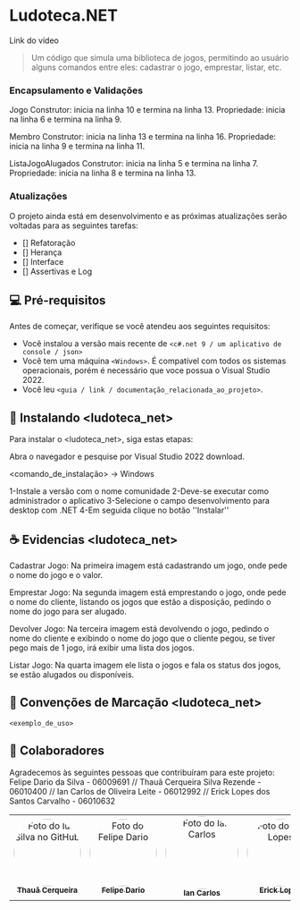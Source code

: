 # Ludoteca.NET


Link do vídeo
> Um código que simula uma biblioteca de jogos, permitindo ao usuário alguns comandos entre eles: cadastrar o jogo, emprestar, listar, etc.
### Encapsulamento e Validações
Jogo 
Construtor: inicia na linha 10 e termina na linha 13. 
Propriedade: inicia na linha 6 e termina na linha 9.

Membro
Construtor: inicia na linha 13 e termina na linha 16.
Propriedade: inicia na linha 9 e termina na linha 11.

ListaJogoAlugados
Construtor: inicia na linha 5 e termina na linha 7.
Propriedade: inicia na linha 8 e termina na linha 13.

### Atualizações

O projeto ainda está em desenvolvimento e as próximas atualizações serão voltadas para as seguintes tarefas:

- [] Refatoração 
- [] Herança
- [] Interface
- [] Assertivas e Log

## 💻 Pré-requisitos

Antes de começar, verifique se você atendeu aos seguintes requisitos:

- Você instalou a versão mais recente de `<c#.net 9 / um aplicativo de console / json>`
- Você tem uma máquina `<Windows>`. É compatível com todos os sistemas operacionais, porém é necessário que voce possua o Visual Studio 2022.
- Você leu `<guia / link / documentação_relacionada_ao_projeto>`.

## 🚀 Instalando <ludoteca_net>

Para instalar o <ludoteca_net>, siga estas etapas: 

Abra o navegador e pesquise por Visual Studio 2022 download.

<comando_de_instalação>
-> Windows

1-Instale a versão com o nome comunidade
2-Deve-se executar como administrador o aplicativo 
3-Selecione o campo desenvolvimento para desktop com .NET
4-Em seguida clique no botão ''Instalar''


## ☕ Evidencias <ludoteca_net>
Cadastrar Jogo:
Na primeira imagem está cadastrando um jogo, onde pede o nome do jogo e o valor.

Emprestar Jogo:
Na segunda imagem está emprestando o jogo, onde pede o nome do cliente, listando os jogos que estão a disposição, pedindo o nome do jogo para ser alugado.

Devolver Jogo:
Na terceira imagem está devolvendo o jogo, pedindo o nome do cliente e exibindo o nome do jogo que o cliente pegou, se tiver pego mais de 1 jogo, irá exibir uma lista dos jogos.

Listar Jogo:
Na quarta imagem ele lista o jogos e fala os status dos jogos, se estão alugados ou disponíveis.


## 📝 Convenções de Marcação <ludoteca_net>


```
<exemplo_de_uso>
```


## 🤝 Colaboradores


Agradecemos às seguintes pessoas que contribuíram para este projeto:
Felipe Dario da Silva - 06009691 //
Thauã Cerqueira Silva Rezende - 06010400 //
Ian Carlos de Oliveira Leite - 06012992 //
Erick Lopes dos Santos Carvalho - 06010632

<table>
  <tr>
    <td align="center">
      <a href="#" title="defina o título do link">
        <img src="https://media.licdn.com/dms/image/v2/D4E03AQGme9hJhmNTdA/profile-displayphoto-shrink_800_800/B4EZdIhOmMHQAc-/0/1749268362553?e=1761177600&v=beta&t=wygGNtfQ0JN8Z4uqH0avYjiBAr8ZWjuoZObMqL5x73U"
             width="120"
             height="120"
             style="object-fit: cover; border-radius: 50%;"
             alt="Foto do Iuri Silva no GitHub"/><br>
        <sub><b>Thauã Cerqueira</b></sub>
      </a>
    </td>
    <td align="center">
      <a href="#" title="defina o título do link">
        <img src="https://media.licdn.com/dms/image/v2/D4E03AQHhwnOszMKJzw/profile-displayphoto-crop_800_800/B4EZfF8EePHYAY-/0/1751372550013?e=1761177600&v=beta&t=NYtgEssvEol0QJsbGWG_BnmOX3D3eOH5KIb4M1nLmJ8"
             width="120"
             height="120"
             style="object-fit: cover; border-radius: 50%;"
             alt="Foto do Felipe Dario"/><br>
        <sub><b>Felipe Dario</b></sub>
      </a>
    </td>
    <td align="center">
      <a href="#" title="defina o título do link">
        <img src="https://cdn.discordapp.com/attachments/1419350675640418435/1419383160164057139/77463cdc-97b9-48f5-a2d7-e172f42299f4.jpg?ex=68d18f14&is=68d03d94&hm=92569de8ef5c4803e1cbad6d55c89ce6f03f16e0670c8e08c0a2e18ad588e440&"
             width="130"
             height="130"
             style="object-fit: cover; border-radius: 50%;"
             alt="Foto do Ian Carlos"/><br>
        <sub><b>Ian Carlos</b></sub>
      </a>
    </td>
    <td align="center">
      <a href="#" title="defina o título do link">
        <img src="https://media.discordapp.net/attachments/1419350675640418435/1419421349130276955/411fde07-dba2-407b-a4e2-958fae4e6a3e.jpg?ex=68d1b2a5&is=68d06125&hm=982eeaa2565b4fbac5616d788f0d5414b0a670686eef62386505e1fe46c686ff&=&format=webp&width=642&height=856"
             width="120"
             height="120"
             style="object-fit: cover; border-radius: 50%;"
             alt="Foto do Erick Lopes"/><br>
        <sub><b>Erick Lopes</b></sub>
  </tr>
</table>


